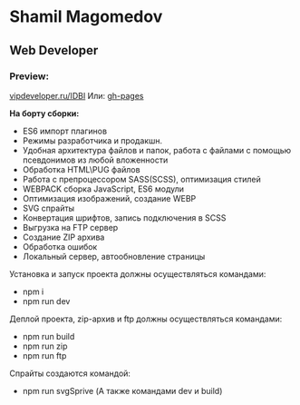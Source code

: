 # Shamil Magomedov
## Web Developer
### Preview:
[vipdeveloper.ru/IDBI](https://vipdeveloper.ru/IDBI)
Или:
[gh-pages](https://womajies.github.io/IDBI)

**На борту сборки:**
* ES6 импорт плагинов
* Режимы разработчика и продакшн.
* Удобная архитектура файлов и папок, работа с файлами с помощью псевдонимов из любой вложенности
* Обработка HTML\PUG файлов
* Работа с препроцессором SASS(SCSS), оптимизация стилей
* WEBPACK сборка JavaScript, ES6 модули
* Оптимизация изображений, создание WEBP
* SVG спрайты
* Конвертация шрифтов, запись подключения в SCSS
* Выгрузка на FTP сервер
* Создание ZIP архива
* Обработка ошибок
* Локальный сервер, автообновление страницы

Установка и запуск проекта должны осуществляться командами:
- npm i
- npm run dev

Деплой проекта, zip-архив и ftp должны осуществляться командами:
- npm run build
- npm run zip
- npm run ftp

Спрайты создаются командой:
- npm run svgSprive (А также командами dev и build)
